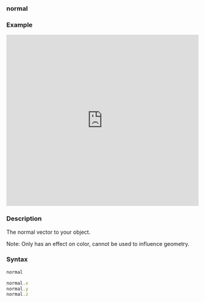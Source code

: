 ### normal

### Example
<iframe width="100%" height="450px" src="https://shaderpark.netlify.com/sculpture/-M26t9QYoo8dj087IQ40?example=true&embed=true" frameborder="0"></iframe>

### Description
The normal vector to your object.  

Note: Only has an effect on color, cannot be used to influence geometry.

### Syntax
```js
normal

normal.x
normal.y
normal.z
```
